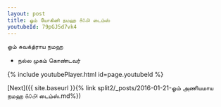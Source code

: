 ```yaml
---
layout: post
title: ஓம் யோகினி நமஹ ௧௦௮ டைம்ஸ்
youtubeId: 79pGJ5d7vk4
---
```

 
 
 ஓம் சுவக்த்ராய நமஹ  
 
 -  நல்ல முகம் கொண்டவர் 
 
  
 
  
 
 
 
 
 
 


{% include youtubePlayer.html id=page.youtubeId %}
 
[Next]({{ site.baseurl }}{% link  split2/_posts/2016-01-21-ஓம் அணியமாய நமஹ  ௧௦௮ டைம்ஸ்.md%})
 
